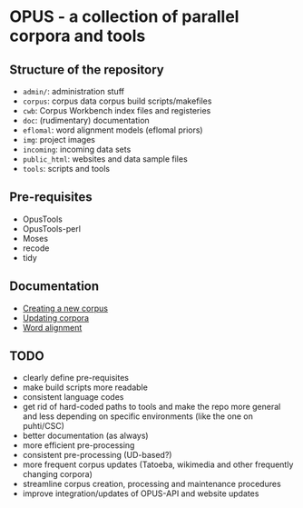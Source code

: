 
# OPUS - a collection of parallel corpora and tools


## Structure of the repository

* `admin/`: administration stuff
* `corpus`: corpus data corpus build scripts/makefiles
* `cwb`: Corpus Workbench index files and registeries
* `doc`: (rudimentary) documentation
* `eflomal`: word alignment models (eflomal priors)
* `img`: project images
* `incoming`: incoming data sets
* `public_html`: websites and data sample files
* `tools`: scripts and tools


## Pre-requisites

* OpusTools
* OpusTools-perl
* Moses
* recode
* tidy


## Documentation


* [Creating a new corpus](doc/create-corpus.md)
* [Updating corpora](doc/update-corpus.md)
* [Word alignment](doc/wordalign.md)


## TODO

* clearly define pre-requisites
* make build scripts more readable
* consistent language codes
* get rid of hard-coded paths to tools and make the repo more general and less depending on specific environments (like the one on puhti/CSC)
* better documentation (as always)
* more efficient pre-processing
* consistent pre-processing (UD-based?)
* more frequent corpus updates (Tatoeba, wikimedia and other frequently changing corpora)
* streamline corpus creation, processing and maintenance procedures
* improve integration/updates of OPUS-API and website updates
